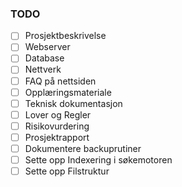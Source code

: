 ### TODO
- [ ] Prosjektbeskrivelse
- [ ] Webserver
- [ ] Database
- [ ] Nettverk
- [ ] FAQ på nettsiden
- [ ] Opplæringsmateriale
- [ ] Teknisk dokumentasjon
- [ ] Lover og Regler
- [ ] Risikovurdering
- [ ] Prosjektrapport
- [ ] Dokumentere backuprutiner
- [ ] Sette opp Indexering i søkemotoren
- [ ] Sette opp Filstruktur